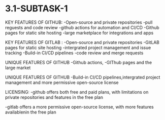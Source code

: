 # 3.1-SUBTASK-1

KEY FEATURES OF GITHUB:
-Open-source and private repositories
-pull reguests and code review
-github actions for automation and CI/CD
-Github pages for static site hosting
-large marketplace for integrations and apps

KEY FEATURES OF GITLAB :
-Open-source and private repositories
-GitLAB pages for static site hosting
-intergrated project management and issue tracking
-Build-in CI/CD pipelines
-code review and merge requests

UNIQUE FEATURES OF GITHUB
-Github actions,
-GIThub pages and the large market

UNIQUE FEATURES OF GITHUB
-Build-in CI/CD pipelines,intergrated project management and more permissive open-source license


LICENSING:
-github offers both free and paid plans, with limitations on private repositories and features in the free plan 

-gitlab offers a more permissive open-source license, with more features availablenin the free plan




